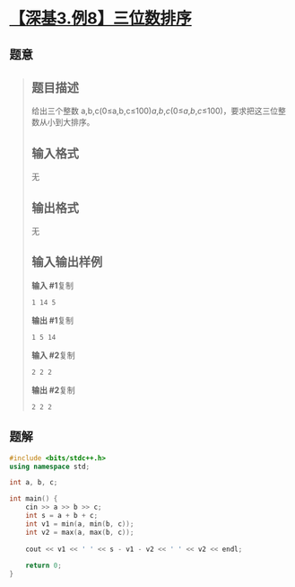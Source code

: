 #  [【深基3.例8】三位数排序](https://www.luogu.com.cn/problem/P5715)

## 题意

>   ## 题目描述
>
>   给出三个整数 a,b,c(0≤a,b,c≤100)*a*,*b*,*c*(0≤*a*,*b*,*c*≤100)，要求把这三位整数从小到大排序。
>
>   ## 输入格式
>
>   无
>
>   ## 输出格式
>
>   无
>
>   ## 输入输出样例
>
>   **输入 #1**复制
>
>   ```
>   1 14 5
>   ```
>
>   **输出 #1**复制
>
>   ```
>   1 5 14
>   ```
>
>   **输入 #2**复制
>
>   ```
>   2 2 2
>   ```
>
>   **输出 #2**复制
>
>   ```
>   2 2 2
>   ```

## 题解



```c++
#include <bits/stdc++.h>
using namespace std;

int a, b, c;

int main() {
    cin >> a >> b >> c;
    int s = a + b + c;
    int v1 = min(a, min(b, c));
    int v2 = max(a, max(b, c));
    
    cout << v1 << ' ' << s - v1 - v2 << ' ' << v2 << endl;
    
    return 0;
}
```



```python3

```

